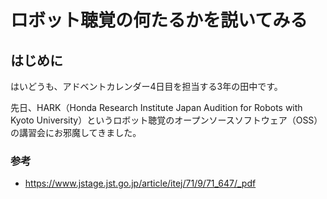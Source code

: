 # ロボット聴覚の何たるかを説いてみる

## はじめに

はいどうも、アドベントカレンダー4日目を担当する3年の田中です。

先日、HARK（Honda Research Institute Japan Audition for Robots with Kyoto University）というロボット聴覚のオープンソースソフトウェア（OSS）の講習会にお邪魔してきました。

### 参考
- https://www.jstage.jst.go.jp/article/itej/71/9/71_647/_pdf
